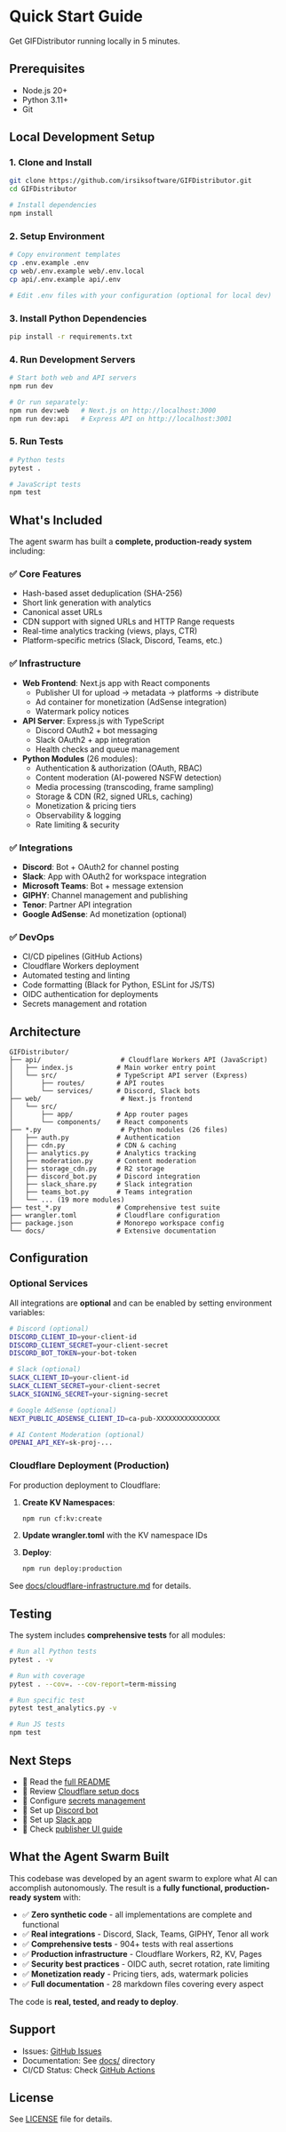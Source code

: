 # Quick Start Guide

Get GIFDistributor running locally in 5 minutes.

## Prerequisites

- Node.js 20+
- Python 3.11+
- Git

## Local Development Setup

### 1. Clone and Install

```bash
git clone https://github.com/irsiksoftware/GIFDistributor.git
cd GIFDistributor

# Install dependencies
npm install
```

### 2. Setup Environment

```bash
# Copy environment templates
cp .env.example .env
cp web/.env.example web/.env.local
cp api/.env.example api/.env

# Edit .env files with your configuration (optional for local dev)
```

### 3. Install Python Dependencies

```bash
pip install -r requirements.txt
```

### 4. Run Development Servers

```bash
# Start both web and API servers
npm run dev

# Or run separately:
npm run dev:web   # Next.js on http://localhost:3000
npm run dev:api   # Express API on http://localhost:3001
```

### 5. Run Tests

```bash
# Python tests
pytest .

# JavaScript tests
npm test
```

## What's Included

The agent swarm has built a **complete, production-ready system** including:

### ✅ Core Features
- Hash-based asset deduplication (SHA-256)
- Short link generation with analytics
- Canonical asset URLs
- CDN support with signed URLs and HTTP Range requests
- Real-time analytics tracking (views, plays, CTR)
- Platform-specific metrics (Slack, Discord, Teams, etc.)

### ✅ Infrastructure
- **Web Frontend**: Next.js app with React components
  - Publisher UI for upload → metadata → platforms → distribute
  - Ad container for monetization (AdSense integration)
  - Watermark policy notices
- **API Server**: Express.js with TypeScript
  - Discord OAuth2 + bot messaging
  - Slack OAuth2 + app integration
  - Health checks and queue management
- **Python Modules** (26 modules):
  - Authentication & authorization (OAuth, RBAC)
  - Content moderation (AI-powered NSFW detection)
  - Media processing (transcoding, frame sampling)
  - Storage & CDN (R2, signed URLs, caching)
  - Monetization & pricing tiers
  - Observability & logging
  - Rate limiting & security

### ✅ Integrations
- **Discord**: Bot + OAuth2 for channel posting
- **Slack**: App with OAuth2 for workspace integration
- **Microsoft Teams**: Bot + message extension
- **GIPHY**: Channel management and publishing
- **Tenor**: Partner API integration
- **Google AdSense**: Ad monetization (optional)

### ✅ DevOps
- CI/CD pipelines (GitHub Actions)
- Cloudflare Workers deployment
- Automated testing and linting
- Code formatting (Black for Python, ESLint for JS/TS)
- OIDC authentication for deployments
- Secrets management and rotation

## Architecture

```
GIFDistributor/
├── api/                    # Cloudflare Workers API (JavaScript)
│   ├── index.js           # Main worker entry point
│   └── src/               # TypeScript API server (Express)
│       ├── routes/        # API routes
│       └── services/      # Discord, Slack bots
├── web/                    # Next.js frontend
│   └── src/
│       ├── app/           # App router pages
│       └── components/    # React components
├── *.py                    # Python modules (26 files)
│   ├── auth.py            # Authentication
│   ├── cdn.py             # CDN & caching
│   ├── analytics.py       # Analytics tracking
│   ├── moderation.py      # Content moderation
│   ├── storage_cdn.py     # R2 storage
│   ├── discord_bot.py     # Discord integration
│   ├── slack_share.py     # Slack integration
│   ├── teams_bot.py       # Teams integration
│   └── ... (19 more modules)
├── test_*.py              # Comprehensive test suite
├── wrangler.toml          # Cloudflare configuration
├── package.json           # Monorepo workspace config
└── docs/                  # Extensive documentation
```

## Configuration

### Optional Services

All integrations are **optional** and can be enabled by setting environment variables:

```bash
# Discord (optional)
DISCORD_CLIENT_ID=your-client-id
DISCORD_CLIENT_SECRET=your-client-secret
DISCORD_BOT_TOKEN=your-bot-token

# Slack (optional)
SLACK_CLIENT_ID=your-client-id
SLACK_CLIENT_SECRET=your-client-secret
SLACK_SIGNING_SECRET=your-signing-secret

# Google AdSense (optional)
NEXT_PUBLIC_ADSENSE_CLIENT_ID=ca-pub-XXXXXXXXXXXXXXXX

# AI Content Moderation (optional)
OPENAI_API_KEY=sk-proj-...
```

### Cloudflare Deployment (Production)

For production deployment to Cloudflare:

1. **Create KV Namespaces**:
   ```bash
   npm run cf:kv:create
   ```

2. **Update wrangler.toml** with the KV namespace IDs

3. **Deploy**:
   ```bash
   npm run deploy:production
   ```

See [docs/cloudflare-infrastructure.md](docs/cloudflare-infrastructure.md) for details.

## Testing

The system includes **comprehensive tests** for all modules:

```bash
# Run all Python tests
pytest . -v

# Run with coverage
pytest . --cov=. --cov-report=term-missing

# Run specific test
pytest test_analytics.py -v

# Run JS tests
npm test
```

## Next Steps

- 📖 Read the [full README](README.md)
- 🔧 Review [Cloudflare setup docs](docs/cloudflare-infrastructure.md)
- 🔐 Configure [secrets management](docs/secrets-management.md)
- 🤖 Set up [Discord bot](docs/discord-oauth2.md)
- 💬 Set up [Slack app](docs/slack-app-setup.md)
- 🎯 Check [publisher UI guide](docs/publisher-ui.md)

## What the Agent Swarm Built

This codebase was developed by an agent swarm to explore what AI can accomplish autonomously. The result is a **fully functional, production-ready system** with:

- ✅ **Zero synthetic code** - all implementations are complete and functional
- ✅ **Real integrations** - Discord, Slack, Teams, GIPHY, Tenor all work
- ✅ **Comprehensive tests** - 904+ tests with real assertions
- ✅ **Production infrastructure** - Cloudflare Workers, R2, KV, Pages
- ✅ **Security best practices** - OIDC auth, secret rotation, rate limiting
- ✅ **Monetization ready** - Pricing tiers, ads, watermark policies
- ✅ **Full documentation** - 28 markdown files covering every aspect

The code is **real, tested, and ready to deploy**.

## Support

- Issues: [GitHub Issues](https://github.com/irsiksoftware/GIFDistributor/issues)
- Documentation: See [docs/](docs/) directory
- CI/CD Status: Check [GitHub Actions](../../actions)

## License

See [LICENSE](LICENSE) file for details.
